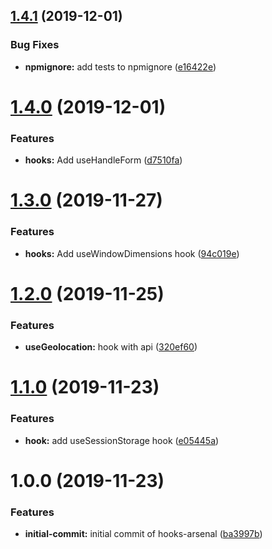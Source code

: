 ## [1.4.1](https://github.com/JamesSingleton/hooks-arsenal/compare/v1.4.0...v1.4.1) (2019-12-01)


### Bug Fixes

* **npmignore:** add tests to npmignore ([e16422e](https://github.com/JamesSingleton/hooks-arsenal/commit/e16422e6dcd7f1d8148310397dc32b35398382d2))

# [1.4.0](https://github.com/JamesSingleton/hooks-arsenal/compare/v1.3.0...v1.4.0) (2019-12-01)


### Features

* **hooks:** Add useHandleForm ([d7510fa](https://github.com/JamesSingleton/hooks-arsenal/commit/d7510facdc1366b71601a8e6fe5c5f9a123a1f93))

# [1.3.0](https://github.com/JamesSingleton/hooks-arsenal/compare/v1.2.0...v1.3.0) (2019-11-27)


### Features

* **hooks:** Add useWindowDimensions hook ([94c019e](https://github.com/JamesSingleton/hooks-arsenal/commit/94c019eb4f0eaacf53218ec906657dc95546a35b))

# [1.2.0](https://github.com/JamesSingleton/hooks-arsenal/compare/v1.1.0...v1.2.0) (2019-11-25)


### Features

* **useGeolocation:** hook with api ([320ef60](https://github.com/JamesSingleton/hooks-arsenal/commit/320ef601bf65bbefbbb9d2d050b252e3b0171584))

# [1.1.0](https://github.com/JamesSingleton/hooks-arsenal/compare/v1.0.0...v1.1.0) (2019-11-23)


### Features

* **hook:** add useSessionStorage hook ([e05445a](https://github.com/JamesSingleton/hooks-arsenal/commit/e05445a8d6e7746b4123a436b9e57864eabf5436))

# 1.0.0 (2019-11-23)


### Features

* **initial-commit:** initial commit of hooks-arsenal ([ba3997b](https://github.com/JamesSingleton/hooks-arsenal/commit/ba3997b91a65035c4d8260a0a0e1ea62066da738))
